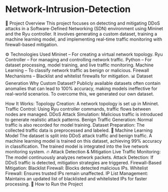 # Network-Intrusion-Detection
📌 Project Overview
This project focuses on detecting and mitigating DDoS attacks in a Software-Defined Networking (SDN) environment using Mininet and the Ryu controller. It involves generating a custom dataset, training a machine learning model, and implementing real-time traffic monitoring with firewall-based mitigation.

⚙️ Technologies Used
Mininet – For creating a virtual network topology.
Ryu Controller – For managing and controlling network traffic.
Python – For dataset processing, model training, and live traffic monitoring.
Machine Learning – To classify network traffic as benign or malicious.
Firewall Mechanisms – Blacklist and whitelist firewalls for mitigation.
📊 Dataset Generation
Why Custom Dataset?
Publicly available datasets often contain anomalies that can lead to 100% accuracy, making models ineffective for real-world scenarios. To overcome this, we generated our own dataset.

How It Works:
Topology Creation: A network topology is set up in Mininet.
Traffic Control: Using Ryu controller commands, traffic flows between nodes are managed.
DDoS Attack Simulation: Malicious traffic is introduced to generate realistic attack patterns.
Benign Traffic Generation: Normal traffic is also recorded for model training.
Dataset Preparation: The collected traffic data is preprocessed and labeled.
🧠 Machine Learning Model
The dataset is split into DDoS attack traffic and benign traffic.
A machine learning model is trained on this dataset, achieving 99% accuracy in classification.
The trained model is integrated into the live network monitoring system.
🔥 Attack Detection & Mitigation
Live Traffic Monitoring: The model continuously analyzes network packets.
Attack Detection: If DDoS traffic is detected, mitigation strategies are triggered.
Firewall-Based Mitigation:
Blacklist Firewall: Blocks detected malicious IPs.
Whitelist Firewall: Ensures trusted IPs remain unaffected.
IP List Management: Maintains an updated list of blacklisted and whitelisted IPs for faster processing.
🚀 How to Run the Project
